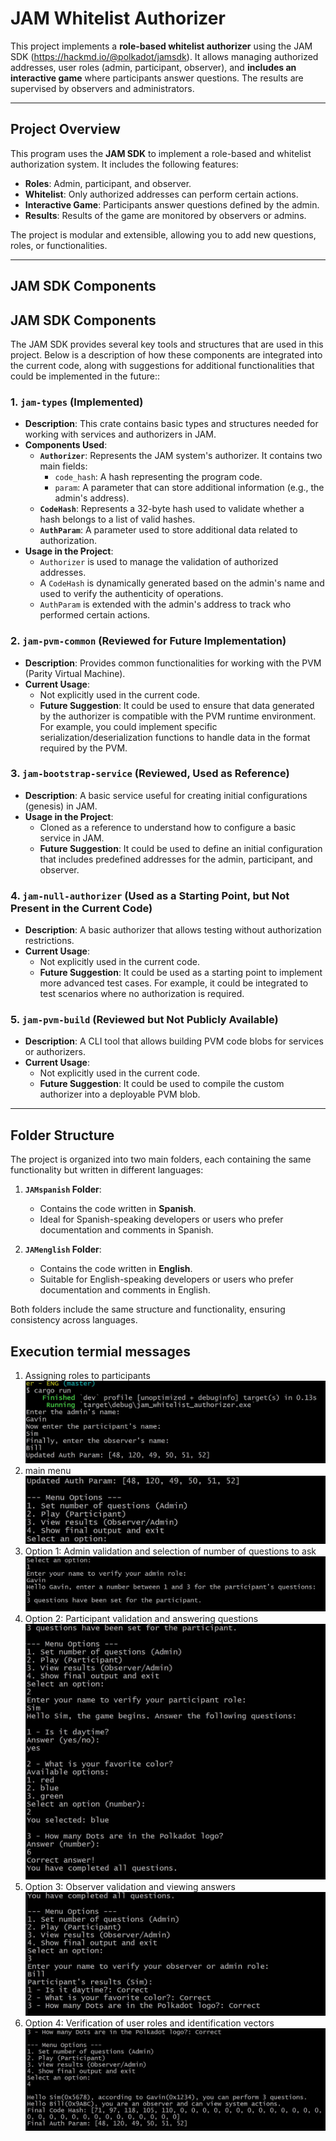 # **JAM Whitelist Authorizer**

This project implements a **role-based whitelist authorizer** using the JAM SDK (https://hackmd.io/@polkadot/jamsdk). It allows managing authorized addresses, user roles (admin, participant, observer), and **includes an interactive game** where participants answer questions. The results are supervised by observers and administrators.

---

## **Project Overview**

This program uses the **JAM SDK** to implement a role-based and whitelist authorization system. It includes the following features:

- **Roles**: Admin, participant, and observer.
- **Whitelist**: Only authorized addresses can perform certain actions.
- **Interactive Game**: Participants answer questions defined by the admin.
- **Results**: Results of the game are monitored by observers or admins.

The project is modular and extensible, allowing you to add new questions, roles, or functionalities.

---

## **JAM SDK Components**

## **JAM SDK Components**

The JAM SDK provides several key tools and structures that are used in this project. Below is a description of how these components are integrated into the current code, along with suggestions for additional functionalities that could be implemented in the future::

### **1. `jam-types` (Implemented)**
- **Description**: This crate contains basic types and structures needed for working with services and authorizers in JAM.
- **Components Used**:
  - **`Authorizer`**: Represents the JAM system's authorizer. It contains two main fields:
    - `code_hash`: A hash representing the program code.
    - `param`: A parameter that can store additional information (e.g., the admin's address).
  - **`CodeHash`**: Represents a 32-byte hash used to validate whether a hash belongs to a list of valid hashes.
  - **`AuthParam`**: A parameter used to store additional data related to authorization.
- **Usage in the Project**:
  - `Authorizer` is used to manage the validation of authorized addresses.
  - A `CodeHash` is dynamically generated based on the admin's name and used to verify the authenticity of operations.
  - `AuthParam` is extended with the admin's address to track who performed certain actions.

### **2. `jam-pvm-common` (Reviewed for Future Implementation)**
- **Description**: Provides common functionalities for working with the PVM (Parity Virtual Machine).
- **Current Usage**:
  - Not explicitly used in the current code.
  - **Future Suggestion**: It could be used to ensure that data generated by the authorizer is compatible with the PVM runtime environment. For example, you could implement specific serialization/deserialization functions to handle data in the format required by the PVM.

### **3. `jam-bootstrap-service` (Reviewed, Used as Reference)**
- **Description**: A basic service useful for creating initial configurations (genesis) in JAM.
- **Usage in the Project**:
  - Cloned as a reference to understand how to configure a basic service in JAM.
  - **Future Suggestion**: It could be used to define an initial configuration that includes predefined addresses for the admin, participant, and observer.

### **4. `jam-null-authorizer` (Used as a Starting Point, but Not Present in the Current Code)**
- **Description**: A basic authorizer that allows testing without authorization restrictions.
- **Current Usage**:
  - Not explicitly used in the current code.
  - **Future Suggestion**: It could be used as a starting point to implement more advanced test cases. For example, it could be integrated to test scenarios where no authorization is required.


### **5. `jam-pvm-build` (Reviewed but Not Publicly Available)**
- **Description**: A CLI tool that allows building PVM code blobs for services or authorizers.
- **Current Usage**:
  - Not explicitly used in the current code.
  - **Future Suggestion**: It could be used to compile the custom authorizer into a deployable PVM blob.

---

## **Folder Structure**

The project is organized into two main folders, each containing the same functionality but written in different languages:

1. **`JAMspanish` Folder**:
   - Contains the code written in **Spanish**.
   - Ideal for Spanish-speaking developers or users who prefer documentation and comments in Spanish.

2. **`JAMenglish` Folder**:
   - Contains the code written in **English**.
   - Suitable for English-speaking developers or users who prefer documentation and comments in English.

Both folders include the same structure and functionality, ensuring consistency across languages.

## **Execution termial messages**

1. Assigning roles to participants
![alt text](1.JPG)
2. main menu
![alt text](2.JPG)
3. Option 1: Admin validation and selection of number of questions to ask
![alt text](3.JPG)
4. Option 2: Participant validation and answering questions
![alt text](4.JPG)
5. Option 3: Observer validation and viewing answers
![alt text](5.JPG)
6. Option 4: Verification of user roles and identification vectors
![alt text](6.JPG)
